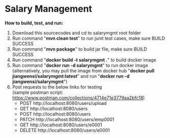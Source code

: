 # Salary Management

<b>How to build, test, and run:</b><br/>
1. Download this sourcecodes and cd to salarymgmt root folder
2. Run command "<b>mvn clean test</b>" to run junit test cases, make sure BUILD SUCCESS
3. Run command "<b>mvn package</b>" to build jar file, make sure BUILD SUCCESS
4. Run command "<b>docker build -t salarymgmt .</b>" to build docker image
5. Run command "<b>docker run -d salarymgmt</b>" to run docker image
(alternatively, you may pull the image from docker hub "<b>docker pull jiangwensi/salarymgmt:latest</b>" and run "<b>docker run -d jiangwensi/salarymgmt</b>")
6. Post requests to the below links for testing <br/>
(sample postman script: https://www.postman.com/collections/4714e71e3779aa2bfc18)
    - POST http://localhost:8080/users/upload
    - GET http://localhost:8080/users
    - POST http://localhost:8080/users
    - PATCH http://localhost:8080/users/emp0001
    - GET http://localhost:8080/users/e0001
    - DELETE http://localhost:8080/users/e0001

